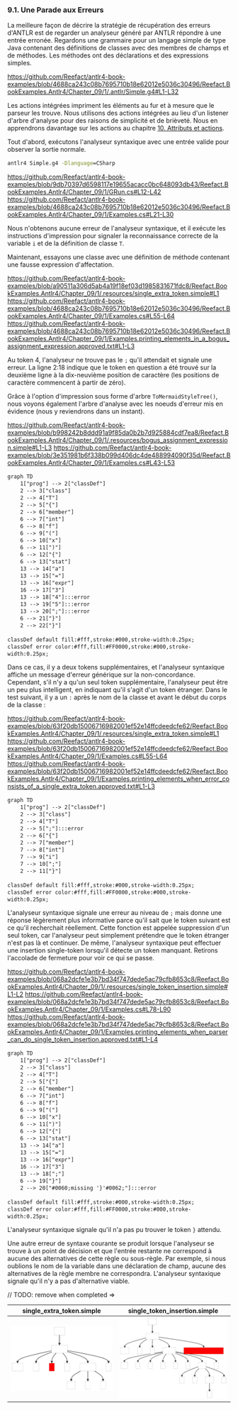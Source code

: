 ### 9.1. Une Parade aux Erreurs

La meilleure façon de décrire la stratégie de récupération des erreurs d'ANTLR est de regarder un analyseur généré par ANTLR répondre à une entrée erronée. Regardons une grammaire pour un langage simple de type Java contenant des définitions de classes avec des membres de champs et de méthodes. Les méthodes ont des déclarations et des expressions simples.

https://github.com/Reefact/antlr4-book-examples/blob/4688ca243c08b7695710b18e62012e5036c30496/Reefact.BookExamples.Antlr4/Chapter_09/1/.antlr/Simple.g4#L1-L32

Les actions intégrées impriment les éléments au fur et à mesure que le parseur les trouve. Nous utilisons des actions intégrées au lieu d'un listener d'arbre d'analyse pour des raisons de simplicité et de brièveté. Nous en apprendrons davantage sur les actions au chapitre [10. Attributs et actions](../../Chapter_10).

Tout d'abord, exécutons l'analyseur syntaxique avec une entrée valide pour observer la sortie normale.

```bat
antlr4 Simple.g4 -Dlanguage=CSharp
```
https://github.com/Reefact/antlr4-book-examples/blob/9db70397d6598117e19655acacc0bc648093db43/Reefact.BookExamples.Antlr4/Chapter_09/1/GRun.cs#L12-L42
https://github.com/Reefact/antlr4-book-examples/blob/4688ca243c08b7695710b18e62012e5036c30496/Reefact.BookExamples.Antlr4/Chapter_09/1/Examples.cs#L21-L30

Nous n'obtenons aucune erreur de l'analyseur syntaxique, et il exécute les instructions d'impression pour signaler la reconnaissance correcte de la variable `i` et de la définition de classe `T`.

Maintenant, essayons une classe avec une définition de méthode contenant une fausse expression d'affectation.

https://github.com/Reefact/antlr4-book-examples/blob/a90511a306d5ab4a19f18ef03d1985831671fdc8/Reefact.BookExamples.Antlr4/Chapter_09/1/.resources/single_extra_token.simple#L1
https://github.com/Reefact/antlr4-book-examples/blob/4688ca243c08b7695710b18e62012e5036c30496/Reefact.BookExamples.Antlr4/Chapter_09/1/Examples.cs#L55-L64
https://github.com/Reefact/antlr4-book-examples/blob/4688ca243c08b7695710b18e62012e5036c30496/Reefact.BookExamples.Antlr4/Chapter_09/1/Examples.printing_elements_in_a_bogus_assignment_expression.approved.txt#L1-L3

Au token 4, l'analyseur ne trouve pas le `;` qu'il attendait et signale une erreur. La ligne 2:18 indique que le token en question a été trouvé sur la deuxième ligne à la dix-neuvième position de caractère (les positions de caractère commencent à partir de zéro).

Grâce à l'option d'impression sous forme d'arbre `ToMermaidStyleTree()`, nous voyons également l'arbre d'analyse avec les noeuds d'erreur mis en évidence (nous y reviendrons dans un instant).

https://github.com/Reefact/antlr4-book-examples/blob/b998242b8ddd91a9f85da0b2b7d925884cdf7ea8/Reefact.BookExamples.Antlr4/Chapter_09/1/.resources/bogus_assignment_expression.simple#L1-L3
https://github.com/Reefact/antlr4-book-examples/blob/3e351981b6f338b099d406dc4de488994090f35d/Reefact.BookExamples.Antlr4/Chapter_09/1/Examples.cs#L43-L53
```mermaid
graph TD
	1["prog"] --> 2["classDef"]
	2 --> 3["class"]
	2 --> 4["T"]
	2 --> 5["{"]
	2 --> 6["member"]
	6 --> 7["int"]
	6 --> 8["f"]
	6 --> 9["("]
	6 --> 10["x"]
	6 --> 11[")"]
	6 --> 12["{"]
	6 --> 13["stat"]
	13 --> 14["a"]
	13 --> 15["="]
	13 --> 16["expr"]
	16 --> 17["3"]
	13 --> 18["4"]:::error
	13 --> 19["5"]:::error
	13 --> 20[";"]:::error
	6 --> 21["}"]
	2 --> 22["}"]

classDef default fill:#fff,stroke:#000,stroke-width:0.25px;
classDef error color:#fff,fill:#FF0000,stroke:#000,stroke-width:0.25px;
```

Dans ce cas, il y a deux tokens supplémentaires, et l'analyseur syntaxique affiche un message d'erreur générique sur la non-concordance. Cependant, s'il n'y a qu'un seul token supplémentaire, l'analyseur peut être un peu plus intelligent, en indiquant qu'il s'agit d'un token étranger. Dans le test suivant, il y a un `:` après le nom de la classe et avant le début du corps de la classe :

https://github.com/Reefact/antlr4-book-examples/blob/63f20db15006716982001ef52e14ffcdeedcfe62/Reefact.BookExamples.Antlr4/Chapter_09/1/.resources/single_extra_token.simple#L1
https://github.com/Reefact/antlr4-book-examples/blob/63f20db15006716982001ef52e14ffcdeedcfe62/Reefact.BookExamples.Antlr4/Chapter_09/1/Examples.cs#L55-L64
https://github.com/Reefact/antlr4-book-examples/blob/63f20db15006716982001ef52e14ffcdeedcfe62/Reefact.BookExamples.Antlr4/Chapter_09/1/Examples.printing_elements_when_error_consists_of_a_single_extra_token.approved.txt#L1-L3
```mermaid
graph TD
	1["prog"] --> 2["classDef"]
	2 --> 3["class"]
	2 --> 4["T"]
	2 --> 5[";"]:::error
	2 --> 6["{"]
	2 --> 7["member"]
	7 --> 8["int"]
	7 --> 9["i"]
	7 --> 10[";"]
	2 --> 11["}"]

classDef default fill:#fff,stroke:#000,stroke-width:0.25px;
classDef error color:#fff,fill:#FF0000,stroke:#000,stroke-width:0.25px;
```

L'analyseur syntaxique signale une erreur au niveau de `;` mais donne une réponse légèrement plus informative parce qu'il sait que le token suivant est ce qu'il recherchait réellement. Cette fonction est appelée suppression d'un seul token, car l'analyseur peut simplement prétendre que le token étranger n'est pas là et continuer. De même, l'analyseur syntaxique peut effectuer une insertion single-token lorsqu'il détecte un token manquant. Retirons l'accolade de fermeture pour voir ce qui se passe.

https://github.com/Reefact/antlr4-book-examples/blob/068a2dcfe1e3b7bd34f747dede5ac79cfb8653c8/Reefact.BookExamples.Antlr4/Chapter_09/1/.resources/single_token_insertion.simple#L1-L2
https://github.com/Reefact/antlr4-book-examples/blob/068a2dcfe1e3b7bd34f747dede5ac79cfb8653c8/Reefact.BookExamples.Antlr4/Chapter_09/1/Examples.cs#L78-L90
https://github.com/Reefact/antlr4-book-examples/blob/068a2dcfe1e3b7bd34f747dede5ac79cfb8653c8/Reefact.BookExamples.Antlr4/Chapter_09/1/Examples.printing_elements_when_parser_can_do_single_token_insertion.approved.txt#L1-L4
```mermaid
graph TD
	1["prog"] --> 2["classDef"]
	2 --> 3["class"]
	2 --> 4["T"]
	2 --> 5["{"]
	2 --> 6["member"]
	6 --> 7["int"]
	6 --> 8["f"]
	6 --> 9["("]
	6 --> 10["x"]
	6 --> 11[")"]
	6 --> 12["{"]
	6 --> 13["stat"]
	13 --> 14["a"]
	13 --> 15["="]
	13 --> 16["expr"]
	16 --> 17["3"]
	13 --> 18[";"]
	6 --> 19["}"]
	2 --> 20["#0060;missing '}'#0062;"]:::error

classDef default fill:#fff,stroke:#000,stroke-width:0.25px;
classDef error color:#fff,fill:#FF0000,stroke:#000,stroke-width:0.25px;
```

L'analyseur syntaxique signale qu'il n'a pas pu trouver le token `}` attendu.

Une autre erreur de syntaxe courante se produit lorsque l'analyseur se trouve à un point de décision et que l'entrée restante ne correspond à aucune des alternatives de cette règle ou sous-règle. Par exemple, si nous oublions le nom de la variable dans une déclaration de champ, aucune des alternatives de la règle membre ne correspondra. L'analyseur syntaxique signale qu'il n'y a pas d'alternative viable.


// TODO: remove when completed =>

| single_extra_token.simple | single_token_insertion.simple |
| ------------------------- | ----------------------------- |
| <img src=".resources/single_extra_token.simple.svg" alt="Single Extra Token" width="300px"/> | <img src=".resources/single_token_insertion.simple.svg" alt="Single Token Insertion" width="300px"/> |
